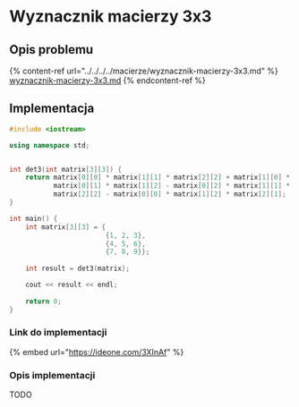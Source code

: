 # Wyznacznik macierzy 3x3

## Opis problemu

{% content-ref url="../../../../macierze/wyznacznik-macierzy-3x3.md" %}
[wyznacznik-macierzy-3x3.md](../../../../macierze/wyznacznik-macierzy-3x3.md)
{% endcontent-ref %}

## Implementacja

```cpp
#include <iostream>

using namespace std;


int det3(int matrix[3][3]) {
    return matrix[0][0] * matrix[1][1] * matrix[2][2] + matrix[1][0] * matrix[2][1] * matrix[0][2] + matrix[2][0] * \
           matrix[0][1] * matrix[1][2] - matrix[0][2] * matrix[1][1] * matrix[2][0] - matrix[0][1] * matrix[1][0] * \
           matrix[2][2] - matrix[0][0] * matrix[1][2] * matrix[2][1];
}

int main() {
    int matrix[3][3] = {
                        {1, 2, 3}, 
                        {4, 5, 6}, 
                        {7, 8, 9}};
       
    int result = det3(matrix);

    cout << result << endl;
    
    return 0;
}
```

### Link do implementacji

{% embed url="https://ideone.com/3XInAf" %}

### Opis implementacji

TODO
